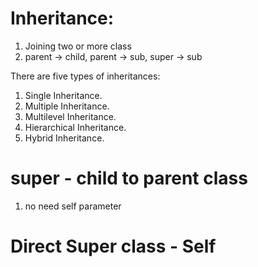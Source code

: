 # Inheritance:

1. Joining two or more class
2. parent -> child, parent -> sub, super -> sub

There are five types of inheritances:
1. Single Inheritance.
2. Multiple Inheritance.
3. Multilevel Inheritance.
4. Hierarchical Inheritance.
5. Hybrid Inheritance.

# super -  child to parent class

1. no need self parameter

# Direct Super class - Self

